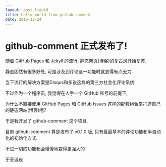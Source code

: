 ```yaml
---
layout: post.liquid
title: hello-world-from-github-comment
date: 2015-12-24
---
```


# github-comment 正式发布了!

随着 GitHub Pages 和 Jekyll 的流行, 静态网页(博客)的复古风开始复苏.

静态固然有很多好处, 可是涉及到评论这一功能时就显得有点无力.

当下流行的解决方案是Disqus和多说这样的第三方社会化评论系统.

不过作为一个程序员, 我觉得在人手一个 GitHub 账号的前提下,

为什么不直接使用 GitHub Pages 和 GitHub Issues 这样的配套组合来打造自己的静态网站(博客)呢?

于是我开发了 github-comment 这个项目.

目前 github-comment 算是发布了 v0.1.0 版, 只有最最基本的评论功能和半自动化的初始化方式.

不过一切的功能都会慢慢地变得更强大的.

于圣诞夜


<div id="github-comments"></div>
<script src="https://cdn.rawgit.com/teddy-ma/github-comment/v1.0.1/client/github-comment.js"
  id="github-comment" data-username="teddy-ma"
  data-repo="github-comment" data-page-id="1">
</script>
